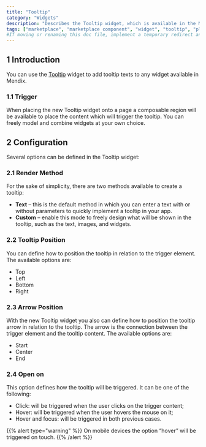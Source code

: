 ```yaml
---
title: "Tooltip"
category: "Widgets"
description: "Describes the Tooltip widget, which is available in the Mendix Marketplace."
tags: ["marketplace", "marketplace component", "widget", "tooltip", "platform support"]
#If moving or renaming this doc file, implement a temporary redirect and let the respective team know they should update the URL in the product. See Mapping to Products for more details.
---
```


## 1 Introduction

[//]: # (TODO: Add real marketplace link after publish.)
You can use the [Tooltip](https://marketplace.mendix.com/link/component/) widget to add tooltip texts to any widget
available in Mendix.

### 1.1 Trigger

When placing the new Tooltip widget onto a page a composable region will be available to place the content which will trigger the tooltip. You can freely model and combine widgets at your own choice.

## 2 Configuration

Several options can be defined in the Tooltip widget:

### 2.1 Render Method

For the sake of simplicity, there are two methods available to create a tooltip:

* **Text** – this is the default method in which you can enter a text with or without parameters to quickly implement a
  tooltip in your app.
* **Custom** – enable this mode to freely design what will be shown in the tooltip, such as the text, images, and
  widgets.

### 2.2 Tooltip Position

You can define how to position the tooltip in relation to the trigger element. The available options are:

- Top
- Left
- Bottom
- Right

### 2.3 Arrow Position

With the new Tooltip widget you also can define how to position the tooltip arrow in relation to the tooltip. The arrow
is the connection between the trigger element and the tooltip content. The available options are:

- Start
- Center
- End

### 2.4 Open on

This option defines how the tooltip will be triggered. It can be one of the following:

- Click: will be triggered when the user clicks on the trigger content; 
- Hover: will be triggered when the user hovers the mouse on it;
- Hover and focus: will be triggered in both previous cases.

{{% alert type="warning" %}}
On mobile devices the option “hover” will be triggered on touch.
{{% /alert %}}

